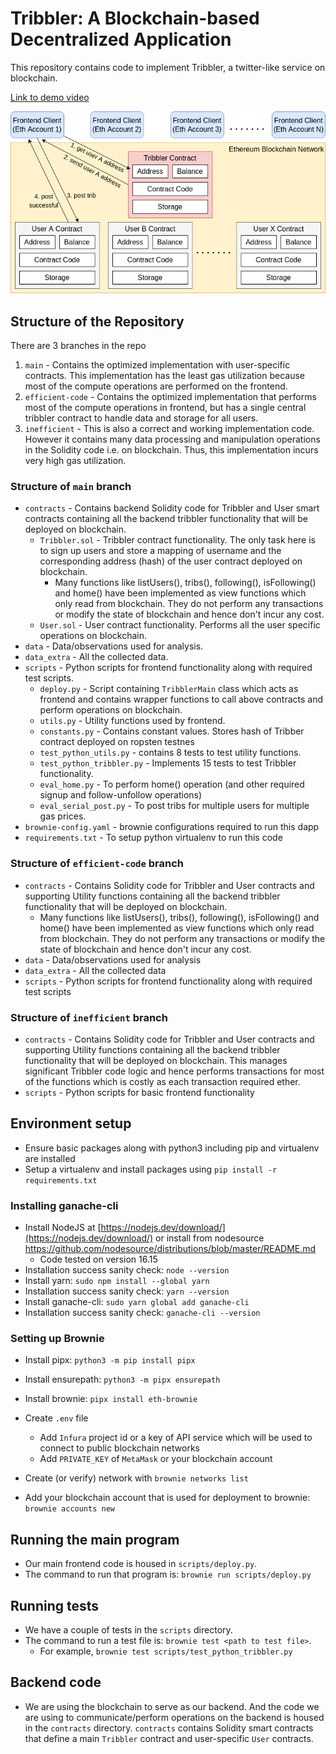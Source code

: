 # Tribbler: A Blockchain-based Decentralized Application

This repository contains code to implement Tribbler, a twitter-like service on blockchain.

[Link to demo video](https://drive.google.com/file/d/1JHfVsBFs2os6VWpHJRd4HcolGiIxK-JE/view?usp=sharing)


<p align="center">
  <img src="https://github.com/raghavprasad13/blockchain-tribbler/blob/main/tribbler-blockchain-diagram.png">
</p>

## Structure of the Repository
There are 3 branches in the repo
1. `main` - Contains the optimized implementation with user-specific contracts. This implementation has the least gas utilization because most of the compute operations are performed on the frontend.
2. `efficient-code` - Contains the optimized implementation that performs most of the compute operations in frontend, but has a single central tribbler contract to handle data and storage for all users. 
3. `inefficient` - This is also a correct and working implementation code. However it contains many data processing and manipulation operations in the Solidity code i.e. on blockchain. Thus, this implementation incurs very high gas utilization.


### Structure of `main` branch
- `contracts` - Contains backend Solidity code for Tribbler and User smart contracts containing all the backend tribbler functionality that will be deployed on blockchain.
    - `Tribbler.sol` - Tribbler contract functionality. The only task here is to sign up users and store a mapping of username and the corresponding address (hash) of the user contract deployed on blockchain.
        - Many functions like listUsers(), tribs(), following(), isFollowing() and home() have been implemented as view functions which only read from blockchain. They do not perform any transactions or modify the state of blockchain and hence don't incur any cost.
    - `User.sol` - User contract functionality. Performs all the user specific operations on blockchain.
- `data` - Data/observations used for analysis.
- `data_extra` - All the collected data.
- `scripts` - Python scripts for frontend functionality along with required test scripts.
    - `deploy.py` - Script containing `TribblerMain` class which acts as frontend and contains wrapper functions to call above contracts and perform operations on blockchain.
    - `utils.py` - Utility functions used by frontend.
    - `constants.py` - Contains constant values. Stores hash of Tribber contract deployed on ropsten testnes
    - `test_python_utils.py` - contains 8 tests to test utility functions.
    - `test_python_tribbler.py` - Implements 15 tests to test Tribbler functionality.
    - `eval_home.py` - To perform home() operation (and other required signup and follow-unfollow operations)
    - `eval_serial_post.py` - To post tribs for multiple users for multiple gas prices.
- `brownie-config.yaml` - brownie configurations required to run this dapp
- `requirements.txt` - To setup python virtualenv to run this code

### Structure of `efficient-code` branch
- `contracts` - Contains Solidity code for Tribbler and User contracts and supporting Utility functions containing all the backend tribbler functionality that will be deployed on blockchain. 
    - Many functions like listUsers(), tribs(), following(), isFollowing() and home() have been implemented as view functions which only read from blockchain. They do not perform any transactions or modify the state of blockchain and hence don't incur any cost.
- `data` - Data/observations used for analysis
- `data_extra` - All the collected data
- `scripts` - Python scripts for frontend functionality along with required test scripts

### Structure of `inefficient` branch
- `contracts` - Contains Solidity code for Tribbler and User contracts and supporting Utility functions containing all the backend tribbler functionality that will be deployed on blockchain. This manages significant Tribbler code logic and hence performs transactions for most of the functions which is costly as each transaction required ether.
- `scripts` - Python scripts for basic frontend functionality


## Environment setup

- Ensure basic packages along with python3 including pip and virtualenv are installed
- Setup a virtualenv and install packages using `pip install -r requirements.txt`

### Installing ganache-cli
- Install NodeJS at [https://nodejs.dev/download/](https://nodejs.dev/download/) or install from nodesource https://github.com/nodesource/distributions/blob/master/README.md
    - Code tested on version 16.15
- Installation success sanity check: `node --version`
- Install yarn: `sudo npm install --global yarn`
- Installation success sanity check: `yarn --version`
- Install ganache-cli: `sudo yarn global add ganache-cli`
- Installation success sanity check: `ganache-cli --version`

### Setting up Brownie
- Install pipx: `python3 -m pip install pipx`
- Install ensurepath: `python3 -m pipx ensurepath`
- Install brownie: `pipx install eth-brownie`
- Create `.env` file 
    - Add `Infura` project id or a key of API service which will be used to connect to public blockchain networks
    - Add `PRIVATE_KEY` of `MetaMask` or your blockchain account

- Create (or verify) network with `brownie networks list`
- Add your blockchain account that is used for deployment to brownie: `brownie accounts new`



## Running the main program
- Our main frontend code is housed in `scripts/deploy.py`. 
- The command to run that program is: `brownie run scripts/deploy.py`

## Running tests
- We have a couple of tests in the `scripts` directory. 
- The command to run a test file is: `brownie test <path to test file>`.
    - For example, `brownie test scripts/test_python_tribbler.py`

## Backend code
- We are using the blockchain to serve as our backend. And the code we are using to communicate/perform operations on the backend is housed in the `contracts` directory. `contracts` contains Solidity smart contracts that define a main `Tribbler` contract and user-specific `User` contracts.
